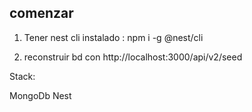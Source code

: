 ## comenzar

1. Tener nest cli instalado : npm i -g @nest/cli

2. reconstruir bd con http://localhost:3000/api/v2/seed

Stack: 

MongoDb
Nest

